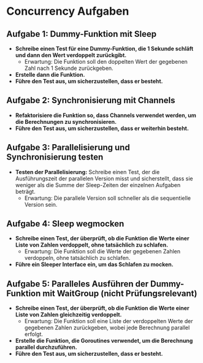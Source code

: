 # Concurrency Aufgaben

## Aufgabe 1: Dummy-Funktion mit Sleep
- **Schreibe einen Test für eine Dummy-Funktion, die 1 Sekunde schläft und dann den Wert verdoppelt zurückgibt.**
    - Erwartung: Die Funktion soll den doppelten Wert der gegebenen Zahl nach 1 Sekunde zurückgeben.
- **Erstelle dann die Funktion.**
- **Führe den Test aus, um sicherzustellen, dass er besteht.**

## Aufgabe 2: Synchronisierung mit Channels
- **Refaktorisiere die Funktion so, dass Channels verwendet werden, um die Berechnungen zu synchronisieren.**
- **Führe den Test aus, um sicherzustellen, dass er weiterhin besteht.**

## Aufgabe 3: Parallelisierung und Synchronisierung testen
- **Testen der Parallelisierung:** Schreibe einen Test, der die Ausführungszeit der parallelen Version misst und sicherstellt, dass sie weniger als die Summe der Sleep-Zeiten der einzelnen Aufgaben beträgt.
    - Erwartung: Die parallele Version soll schneller als die sequentielle Version sein.

## Aufgabe 4: Sleep wegmocken
- **Schreibe einen Test, der überprüft, ob die Funktion die Werte einer Liste von Zahlen verdoppelt, ohne tatsächlich zu schlafen.**
    - Erwartung: Die Funktion soll die Werte der gegebenen Zahlen verdoppeln, ohne tatsächlich zu schlafen.
- **Führe ein Sleeper Interface ein, um das Schlafen zu mocken.**

## Aufgabe 5: Paralleles Ausführen der Dummy-Funktion mit WaitGroup (nicht Prüfungsrelevant)
- **Schreibe einen Test, der überprüft, ob die Funktion die Werte einer Liste von Zahlen gleichzeitig verdoppelt.**
  - Erwartung: Die Funktion soll eine Liste der verdoppelten Werte der gegebenen Zahlen zurückgeben, wobei jede Berechnung parallel erfolgt.
- **Erstelle die Funktion, die Goroutines verwendet, um die Berechnung parallel durchzuführen.**
- **Führe den Test aus, um sicherzustellen, dass er besteht.**
